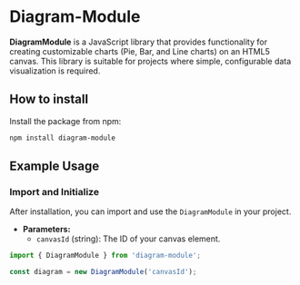 # Diagram-Module
**DiagramModule** is a JavaScript library that provides functionality for creating customizable charts (Pie, Bar, and Line charts) on an HTML5 canvas. This library is suitable for projects where simple, configurable data visualization is required.

## How to install
Install the package from npm:

```bash
npm install diagram-module

```

## Example Usage

### Import and Initialize
After installation, you can import and use the `DiagramModule` in your project.

- **Parameters:**
   - `canvasId` (string): The ID of your canvas element.

```JavaScript
import { DiagramModule } from 'diagram-module';

const diagram = new DiagramModule('canvasId');

```



